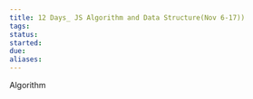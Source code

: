 ```yaml
---
title: 12 Days_ JS Algorithm and Data Structure(Nov 6-17))
tags: 
status: 
started: 
due: 
aliases: 
---
```

Algorithm
